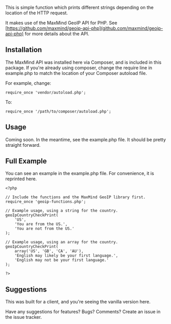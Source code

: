 This is simple function which prints different strings depending on the
location of the HTTP request.

It makes use of the MaxMind GeoIP API for PHP.
See [https://github.com/maxmind/geoip-api-php](github.com/maxmind/geoip-api-php)
for more details about the API.

## Installation

The MaxMind API was installed here via Composer, and is included in this package.
If you're already using composer, change the require line in example.php
to match the location of your Composer autoload file.

For example, change:

    require_once 'vendor/autoload.php';

To:

    require_once '/path/to/composer/autoload.php';

## Usage

Coming soon. In the meantime, see the example.php file. It should be pretty straight forward.

## Full Example

You can see an example in the example.php file. For convenience, it is reprinted here.

    <?php

    // Include the functions and the MaxMind GeoIP library first.
    require_once 'geoip-functions.php';

    // Example usage, using a string for the country.
    geoIpCountryCheckPrint(
        'US',
        'You are from the US.',
        'You are not from the US.'
    );

    // Example usage, using an array for the country.
    geoIpCountryCheckPrint(
        array('US', 'GB', 'CA', 'AU'),
        'English may likely be your first language.',
        'English may not be your first language.'
    );

    ?>


## Suggestions

This was built for a client, and you're seeing the vanilla version here.

Have any suggestions for features? Bugs? Comments? Create an issue in the issue tracker.

